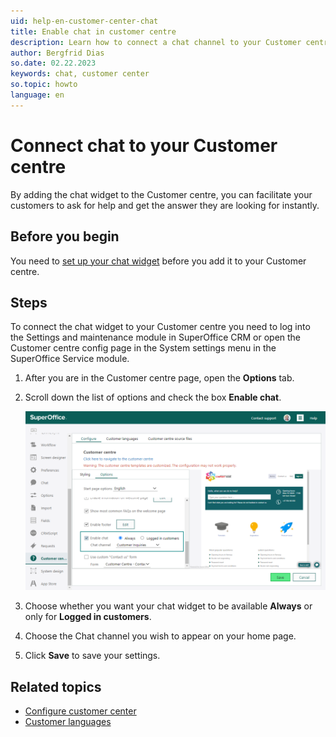 ```yaml
---
uid: help-en-customer-center-chat
title: Enable chat in customer centre
description: Learn how to connect a chat channel to your Customer centre in this how-to guide.
author: Bergfrid Dias
so.date: 02.22.2023
keywords: chat, customer center
so.topic: howto
language: en
---
```


# Connect chat to your Customer centre

By adding the chat widget to the Customer centre, you can facilitate your customers to ask for help and get the answer they are looking for instantly.

## Before you begin

You need to [set up your chat widget][3] before you add it to your Customer centre.

## Steps

To connect the chat widget to your Customer centre you need to log into the Settings and maintenance module in SuperOffice CRM or open the Customer centre config page in the System settings menu in the SuperOffice Service module.

1. After you are in the Customer centre page, open the **Options** tab.

1. Scroll down the list of options and check the box **Enable chat**.

    ![Enable the chat widget in the Options tab and choose wanted chat channel -screenshot][img1]

1. Choose whether you want your chat widget to be available **Always** or only for **Logged in customers**.

1. Choose the Chat channel you wish to appear on your home page.

1. Click **Save** to save your settings.

## Related topics

* [Configure customer center][2]
* [Customer languages][1]

<!-- Referenced links -->
[1]: ../../admin/options/learn/custlang/index.md
[3]: ../../chat/learn/admin/channel-create.md
[2]: config.md

<!-- Referenced images -->
[img1]: media/connecting-widget.png
